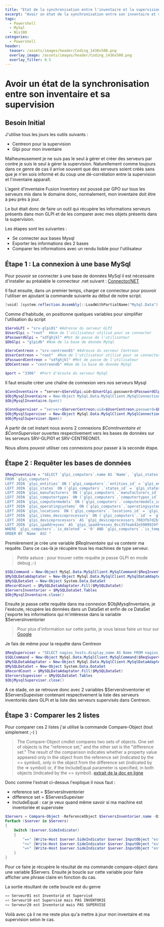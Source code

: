 ```yaml
---
title: "Etat de la synchronisation entre l'inventaire et la supervision"
excerpt: "Avoir un état de la synchronisation entre son inventaire et sa supervision"
tags:
  - Powershell
  - MySql
  - Niv100
categories:
  - Powershell
header:
  teaser: /assets/images/header/Coding_1436x500.png
  overlay_image: /assets/images/header/Coding_1436x500.png
  overlay_filter: 0.5
---
```


# Avoir un état de la synchronisation entre son inventaire et sa supervision

## Besoin Initial

J'utilise tous les jours les outils suivants :

* Centreon pour la supervision
* Glpi pour mon inventaire

Malheureusement je ne suis pas le seul à gérer et créer des serveurs par contre je suis le seul à gérer la supervision.
Naturellement comme toujours dans ce genre de cas il arrive souvent que des serveurs soient créés sans que je n'en sois informé et du coup une dé-corrélation entre la supervision et l'inventaire apparaît.

L’agent d'inventaire Fusion Inventory est poussé par GPO sur tous les serveurs mis dans le domaine donc, normalement, mon inventaire doit être à peu près à jour.

Le but était donc de faire un outil qui récupère les informations serveurs présents dans mon GLPI et de les comparer avec mes objets présents dans la supervision.

Les étapes sont les suivantes :

* Se connecter aux bases Mysql
* Exporter les informations des 2 bases
* Comparer les informations avec un rendu lisible pour l'utilisateur

## Étape 1 : La connexion à une base MySql

Pour pouvoir se connecter à une base de données MySql il est nécessaire d'installer au préalable le connecteur .net suivant : [Connector/NET](https://dev.mysql.com/downloads/connector/net/5.2.html "Link to Connector .Net")

Il faut ensuite, dans un premier temps, charger ce connecteur pour pouvoir l'utiliser en ajoutant la commande suivante au début de notre script.

```powershell
[void] [system.reflection.Assembly]::LoadWithPartialName("MySql.Data")
```

Comme d'habitude, on positionne quelques variables pour simplifier l'utilisation du script

```powershell
$ServGLPI = "srv-glpi01" #Adresse du serveur GLPI
$UserGlpi = "root"  #Nom de l'utilisateur utilisé pour se connecter
$PasswordGlpi = "sdfghjkl" #Mot de passe de l'utilisateur
$DbGlpi = "glpidb" #Nom de la base de donnée MySql

$ServCentreon = "srv-centreon01" #Adresse du serveur Centreon
$UserCentreon = "root"  #Nom de l'utilisateur utilisé pour se connecter
$PasswordCentreon = "sdfghjkl" #Mot de passe de l'utilisateur
$DbCentreon = "centreondb" #Nom de la base de donnée MySql

$port = "3306"  #Port d'écoute du serveur MySql
```

Il faut ensuite créer une chaîne de connexion vers nos serveurs Mysql

```powershell
$ConnInventaire = “server=$ServGlpi;uid=$UserGlpi;password=$PasswordGlpi;database=$DbGlpi;Port=$Port"
$ObjMysqlInventaire = New-Object MySql.Data.MySqlClient.MySqlConnection($ConnInventaire)
$ObjMysqlInventaire.Open()

$ConnSuperviser = “server=$ServerCentreon;uid=$UserCentreon;password=$PasswordCentreon;database=$DbCentreon;Port=$Port"
$ObjMysqlSuperviser = New-Object MySql.Data.MySqlClient.MySqlConnection($ConnSuperviser)
$ObjMysqlSuperviser.Open()
```

À partir de cet instant nous avons 2 connexions *$ConnInventaire et $ConnSuperviser* ouvertes respectivement vers les bases de données sur les serveurs SRV-GLPI01 et SRV-CENTREON01.

Nous allons pouvoir utiliser ces connexions pour passer à la seconde étape.

## Étape 2 : Requêter les bases de données

```powershell
$ReqInventaire = "SELECT `glpi_computers`.name AS `Name`, `glpi_states`.`completename` AS `State`, `glpi_computertypes`.name AS `Type`, `glpi_computermodels`.name AS `Modele`, `glpi_locations`.`completename` AS `Localisation`
FROM `glpi_computers`
LEFT JOIN `glpi_entities` ON (`glpi_computers`.`entities_id` = `glpi_entities`.`id` )
LEFT JOIN `glpi_states` ON (`glpi_computers`.`states_id` = `glpi_states`.`id` )
LEFT JOIN `glpi_manufacturers` ON (`glpi_computers`.`manufacturers_id` = `glpi_manufacturers`.`id` )
LEFT JOIN `glpi_computertypes` ON (`glpi_computers`.`computertypes_id` = `glpi_computertypes`.`id` )
LEFT JOIN `glpi_computermodels` ON (`glpi_computers`.`computermodels_id` = `glpi_computermodels`.`id` )
LEFT JOIN `glpi_operatingsystems` ON (`glpi_computers`.`operatingsystems_id` = `glpi_operatingsystems`.`id` )
LEFT JOIN `glpi_locations` ON (`glpi_computers`.`locations_id` = `glpi_locations`.`id` )
LEFT JOIN `glpi_items_deviceprocessors` ON (`glpi_computers`.`id` = `glpi_items_deviceprocessors`.`items_id` AND `glpi_items_deviceprocessors`.`itemtype` = 'Computer' )
LEFT JOIN `glpi_deviceprocessors` AS `glpi_deviceprocessors_7083fb7d2b7a8b8abd619678acc5b604` ON (`glpi_items_deviceprocessors`.`deviceprocessors_id` = `glpi_deviceprocessors_7083fb7d2b7a8b8abd619678acc5b604`.`id` )
LEFT JOIN `glpi_ipaddresses` AS `glpi_ipaddresses_0cc35feab42e5909929ff742b4834540` ON (`glpi_computers`.`id` = `glpi_ipaddresses_0cc35feab42e5909929ff742b4834540`.`mainitems_id` AND `glpi_ipaddresses_0cc35feab42e5909929ff742b4834540`.`mainitemtype` = 'Computer' AND `glpi_ipaddresses_0cc35feab42e5909929ff742b4834540`.`is_deleted` = 0 )
WHERE `glpi_computers`.`is_deleted` = '0' AND `glpi_computers`.`is_template` = '0' AND ( (`glpi_computertypes`.`id` = '22') AND (`glpi_states`.`id` = '1') ) GROUP BY `glpi_computers`.`id`
ORDER BY `Name` ASC "
```

Premièrement je crée une variable *$ReqInventaire* qui va contenir ma requête. Dans ce cas-là je récupère tous les machines de type serveur.

> Petite astuce : pour trouver cette requête je passe GLPI en mode debug ;-)

```powershell
$SQLCommand = New-Object MySql.Data.MySqlClient.MySqlCommand($ReqInventaire,$ObjMysqlInventaire)
$MySQLDataAdaptater = New-Object MySql.Data.MySqlClient.MySqlDataAdapter($SQLCommand)
$MySQLDataSet = New-Object System.Data.DataSet
$RecordCount = $MySQLDataAdaptater.Fill($MySQLDataSet)
$ServersInventorier = $MySQLDataSet.Tables
$ObjMysqlInventaire.close()
```

Ensuite je passe cette requête dans ma connexion $ObjMysqlInventaire, je l'exécute, récupère les données dans un DataSet et enfin de ce DataSet j'exporte les informations qui m'intéresse dans la variable $ServersInventorier

> Pour plus d'information sur cette partie, je vous laisse faire un tour sur [Google](http:///www.google.Fr)

Je fais de même pour la requête dans Centreon

```powershell
$ReqSuperviser = "SELECT nagios_hosts.display_name AS Name FROM nagios_hosts ORDER BY Name ASC "
$SQLCommand = New-Object MySql.Data.MySqlClient.MySqlCommand($ReqSuperviser,$ObjMysqlSuperviser)
$MySQLDataAdaptater = New-Object MySql.Data.MySqlClient.MySqlDataAdapter($SQLCommand)
$MySQLDataSet = New-Object System.Data.DataSet
$RecordCount = $MySQLDataAdaptater.Fill($MySQLDataSet)
$ServersSupeviser = $MySQLDataSet.Tables
$ObjMysqlSuperviser.close()
```

A ce stade, on se retrouve donc avec 2 variables $ServersInventorier et $ServersSupeviser contenant respectivement la liste des serveurs inventoriés dans GLPi et la liste des serveurs supervisés dans Centreon.

## Étape 3 : Comparer les 2 listes

Pour comparer ces 2 listes j'ai utilisé la commande Compare-Object (tout simplement ;-) )

> The Compare-Object cmdlet compares two sets of objects. One set of objects is the "reference set," and the other set is the "difference set."
The result of the comparison indicates whether a property value appeared only in the object from the reference set (indicated by the <= symbol), only in the object from the difference set (indicated by the => symbol) or, if the IncludeEqual parameter is specified, in both objects (indicated by the == symbol). [extrait de la doc en ligne](https://docs.microsoft.com/fr-fr/powershell/module/microsoft.powershell.utility/compare-object?view=powershell-6)

Donc comme l'extrait ci-dessus l'explique il nous faut :

* reference set = $ServersInventorier
* difference set = $ServersSupeviser
* IncludeEqual : car je veux quand même savoir si ma machine est inventoriée et supervisée

```powershell
$Servers = Compare-Object -ReferenceObject $ServersInventorier.name -DifferenceObject $ServersSupeviser.name -IncludeEqual
ForEach ($server in $Servers)
{
    Switch ($server.SideIndicator)
    {
        "==" {Write-Host $server.SideIndicator $server.InputObject "est Inventorié et Supervisé" }
        "<=" {Write-Host $server.SideIndicator $server.InputObject "est Inventorié mais PAS SUPERVISE"}
        "=>" {Write-Host $server.SideIndicator $server.InputObject "est Supervisé mais PAS INVENTORIE"}
    }
}
```

Pour ce faire je récupère le résultat de ma commande compare-object dans une variable $Servers.
Ensuite je boucle sur cette variable pour faire afficher une phrase claire en fonction du cas.

La sortie résultant de cette boucle est du genre

```powershell
== Serveur01 est Inventorié et Supervisé
=> Serveur10 est Supervisé mais PAS INVENTORIE
<= Serveur20 est Inventorié mais PAS SUPERVISE
```

Voilà avec çà il ne me reste plus qu'a mettre à jour mon inventaire et ma supervision selon le cas.

